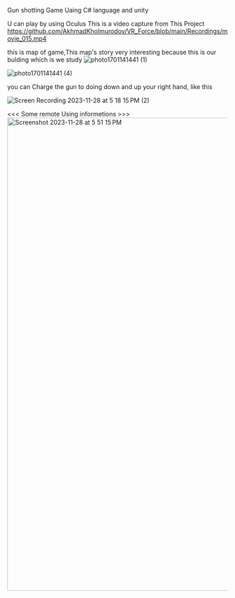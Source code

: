 

Gun shotting Game 
Uaing C# language and unity

U can play by using Oculus
This is a video capture from This Project
https://github.com/AkhmadKholmurodov/VR_Force/blob/main/Recordings/movie_015.mp4

this is map of game,This map's story very interesting because this is our bulding which is we study
![photo1701141441 (1)](https://github.com/AkhmadKholmurodov/VR_Force/assets/87185085/4f8cb707-d5c5-40aa-802c-fb3ab99b11e0)

![photo1701141441 (4)](https://github.com/AkhmadKholmurodov/VR_Force/assets/87185085/27b965d0-ef7e-4f22-a0f1-f5d75f6b2030)

you can Charge the gun to doing down and up your right hand, like this 

![Screen Recording 2023-11-28 at 5 18 15 PM (2)](https://github.com/AkhmadKholmurodov/VR_Force/assets/87185085/670abcde-708a-45b6-a340-98ff65980d69)

<<< Some remote Using informetions >>>
<img width="1080" alt="Screenshot 2023-11-28 at 5 51 15 PM" src="https://github.com/AkhmadKholmurodov/VR_Force/assets/87185085/816ed686-b142-4078-8517-2333e7f85d0b">
